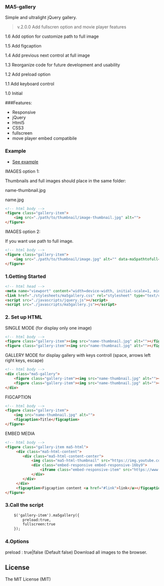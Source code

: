 ### MA5-gallery ###
Simple and ultralight jQuery gallery.
>v.2.0.0 Add fullscren option and movie player features

1.6 Add option for customize path to full image

1.5 Add figcaption

1.4 Add previous next control at full image

1.3 Reorganize code for future development and usability

1.2 Add preload option

1.1 Add keyboard control

1.0 Initial

###Features:
* Responsive
* jQuery
* Html5
* CSS3
* fullscreen
* move player embed compatibile

### Example
* [See example](http://galeria.ma5.pl/)

IMAGES option 1:

Thumbnails and full images should place in the same folder:

name-thumbnail.jpg

name.jpg

```html
<!-- html body -->
<figure class="gallery-item">
    <img src="./path/to/thumbnail/image-thumbnail.jpg" alt="">
</figure>
```

IMAGES option 2:

If you want use path to full image.

```html
<!-- html body -->
<figure class="gallery-item">
    <img src="./path/to/thumbnail/image.jpg" alt="" data-ma5pathtofull="./path/to/full/image.jpg">
</figure>
```


### 1.Getting Started
```html
<!-- html head -->
<meta name="viewport" content="width=device-width, initial-scale=1, minimal-ui, user-scalable=no">
<link href="./stylesheets/ma5gallery.css" rel="stylesheet" type="text/css">
<script src="./javascripts/jquery.js"></script>
<script src="./javascripts/ma5gallery.js"></script>
```

### 2. Set up HTML

SINGLE MODE (for display only one image)
```html
<!-- html body -->
<figure class="gallery-item"><img src="name-thumbnail.jpg" alt=""></figure>
<figure class="gallery-item"><img src="name-thumbnail.jpg" alt=""></figure>
```

GALLERY MODE for display gallery with keys controll (space, arrows left right keys, escape)
```html
<!-- html body -->
<div class="ma5-gallery">
    <figure class="gallery-item"><img src="name-thumbnail.jpg" alt=""></figure>
    <figure class="gallery-item"><img src="name-thumbnail.jpg" alt=""></figure>
</div>
```

FIGCAPTION
```html
<!-- html body -->
<figure class="gallery-item">
    <img src="name-thumbnail.jpg" alt="">
    <figcaption>Title</figcaption>
</figure>
```



EMBED MEDIA

```html
<!-- html body -->
<figure class="gallery-item ma5-html">
     <div class="ma5-html-content">
        <div class="ma5-html-content-center">
            <img class="ma5-html-thumbnail" src="https://img.youtube.com/vi/zCRUPWDIgYM/mqdefault.jpg" alt="">
            <div class="embed-responsive embed-responsive-16by9">
                <iframe class="embed-responsive-item" src="https://www.youtube.com/embed/zCRUPWDIgYM?showinfo=0&amp;rel=0" allowfullscreen></iframe>
            </div>
        </div>
     </div>
     <figcaption>Figcaption content <a href="#link">link</a></figcaption>
</figure>
```


### 3.Call the script

```html
    $('gallery-item').ma5gallery({
        preload:true,
        fullscreen:true
    });
```

### 4.Options
preload : true|false (Default false) Download all images to the browser.

License
------------
The MIT License (MIT)
